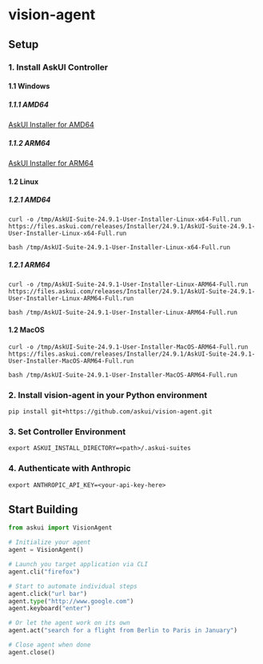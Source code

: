 # vision-agent

## Setup

### 1. Install AskUI Controller

#### 1.1 Windows

##### 1.1.1 AMD64

[AskUI Installer for AMD64](https://files.askui.com/releases/Installer/24.9.1/AskUI-Suite-24.9.1-Installer-Win-AMD64-Full.exe)

##### 1.1.2 ARM64

[AskUI Installer for ARM64](https://files.askui.com/releases/Installer/24.9.1/AskUI-Suite-24.9.1-Installer-Win-ARM64-Full.exe)

#### 1.2 Linux

##### 1.2.1 AMD64

`curl -o /tmp/AskUI-Suite-24.9.1-User-Installer-Linux-x64-Full.run https://files.askui.com/releases/Installer/24.9.1/AskUI-Suite-24.9.1-User-Installer-Linux-x64-Full.run`

`bash /tmp/AskUI-Suite-24.9.1-User-Installer-Linux-x64-Full.run`

##### 1.2.1 ARM64

`curl -o /tmp/AskUI-Suite-24.9.1-User-Installer-Linux-ARM64-Full.run https://files.askui.com/releases/Installer/24.9.1/AskUI-Suite-24.9.1-User-Installer-Linux-ARM64-Full.run`

`bash /tmp/AskUI-Suite-24.9.1-User-Installer-Linux-ARM64-Full.run`

#### 1.2 MacOS

`curl -o /tmp/AskUI-Suite-24.9.1-User-Installer-MacOS-ARM64-Full.run https://files.askui.com/releases/Installer/24.9.1/AskUI-Suite-24.9.1-User-Installer-MacOS-ARM64-Full.run`

`bash /tmp/AskUI-Suite-24.9.1-User-Installer-MacOS-ARM64-Full.run`

### 2. Install vision-agent in your Python environment

`pip install git+https://github.com/askui/vision-agent.git`

### 3. Set Controller Environment

`export ASKUI_INSTALL_DIRECTORY=<path>/.askui-suites`

### 4. Authenticate with Anthropic

`export ANTHROPIC_API_KEY=<your-api-key-here>`

## Start Building

```python
from askui import VisionAgent

# Initialize your agent
agent = VisionAgent()

# Launch you target application via CLI
agent.cli("firefox")

# Start to automate individual steps
agent.click("url bar")
agent.type("http://www.google.com")
agent.keyboard("enter")

# Or let the agent work on its own
agent.act("search for a flight from Berlin to Paris in January")

# Close agent when done
agent.close()
```
